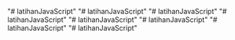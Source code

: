"# latihanJavaScript" 
"# latihanJavaScript" 
"# latihanJavaScript" 
"# latihanJavaScript" 
"# latihanJavaScript" 
"# latihanJavaScript" 
"# latihanJavaScript" 
"# latihanJavaScript" 
